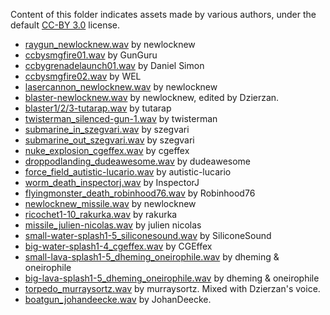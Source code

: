 Content of this folder indicates assets made by various authors, under the default [CC-BY 3.0](https://creativecommons.org/licenses/by/3.0/) license.

* [raygun_newlocknew.wav](https://freesound.org/people/newlocknew/sounds/514022/) by newlocknew
* [ccbysmgfire01.wav](http://soundbible.com/2091-MP5-SMG-9mm.html) by GunGuru
* [ccbygrenadelaunch01.wav](http://soundbible.com/2140-Grenade-Launcher-2.html) by Daniel Simon
* [ccbysmgfire02.wav](http://soundbible.com/1575-High-Definition-Machine-Gun.html) by WEL
* [lasercannon_newlocknew.wav](https://freesound.org/people/newlocknew/sounds/514024/) by newlocknew
* [blaster-newlocknew.wav](https://freesound.org/people/newlocknew/sounds/520056/) by newlocknew, edited by Dzierzan.
* [blaster1/2/3-tutarap.wav](https://freesound.org/people/tutarap/sounds/341956/) by tutarap
* [twisterman_silenced-gun-1.wav](https://freesound.org/people/twisterman/sounds/163583/) by twisterman
* [submarine_in_szegvari.wav](https://freesound.org/people/szegvari/sounds/572537/) by szegvari
* [submarine_out_szegvari.wav](https://freesound.org/people/szegvari/sounds/572537/) by szegvari
* [nuke_explosion_cgeffex.wav](https://freesound.org/people/CGEffex/sounds/100773/) by cgeffex
* [droppodlanding_dudeawesome.wav](https://freesound.org/people/DudeAwesome/sounds/386067/) by dudeawesome
* [force_field_autistic-lucario.wav](https://freesound.org/people/Autistic%20Lucario/sounds/142607/) by autistic-lucario
* [worm_death_inspectorj.wav](https://freesound.org/people/InspectorJ/sounds/401943/) by InspectorJ
* [flyingmonster_death_robinhood76.wav](https://freesound.org/people/Robinhood76/sounds/100800/) by Robinhood76
* [newlocknew_missile.wav](https://freesound.org/people/newlocknew/sounds/514039/) by newlocknew
* [ricochet1-10_rakurka.wav](https://freesound.org/people/rakurka/sounds/109957/) by rakurka
* [missile_julien-nicolas.wav](https://freesound.org/people/rakurka/sounds/109957/) by julien nicolas
* [small-water-splash1-5_siliconesound.wav](https://freesound.org/people/SiliconeSound/sounds/609428/) by SiliconeSound
* [big-water-splash1-4_cgeffex.wav](https://freesound.org/people/CGEffex/sounds/98335/) by CGEffex
* [small-lava-splash1-5_dheming_oneirophile.wav](https://freesound.org/people/dheming/sounds/198300/) by dheming & oneirophile
* [big-lava-splash1-5_dheming_oneirophile.wav](https://freesound.org/people/dheming/sounds/198300/) by dheming & oneirophile
* [torpedo_murraysortz.wav](https://freesound.org/people/murraysortz/sounds/192501/) by murraysortz. Mixed with Dzierzan's voice.
* [boatgun_johandeecke.wav](https://freesound.org/people/JohanDeecke/sounds/369528/) by JohanDeecke.
